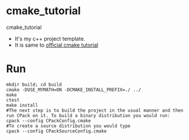 # cmake_tutorial
cmake_tutorial

* It's my c++ project template.
* It is same to [official cmake tutorial](https://cmake.org/cmake-tutorial/)

# Run
```
mkdir build; cd build
cmake -DUSE_MYMATH=ON -DCMAKE_INSTALL_PREFIX=./ ../
make
ctest
make install
#The next step is to build the project in the usual manner and then run CPack on it. To build a binary distribution you would run:
cpack --config CPackConfig.cmake
#To create a source distribution you would type
cpack --config CPackSourceConfig.cmake
```